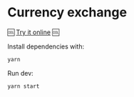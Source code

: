 # Currency exchange

🆒 [Try it online](http://currencytest.ddns.net/) 🆒

Install dependencies with:

```sh
yarn
```

Run dev:

```sh
yarn start
```
